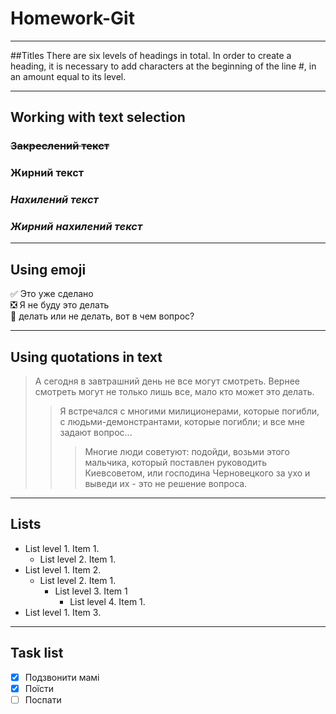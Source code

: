# Homework-Git
_____
##Titles
There are six levels of headings in total. In order to create a heading, it is necessary to add characters at the beginning of the line #, in an amount equal to its level.
_____
Working with text selection
--------------------------
### ~~Закреслений текст~~
### **Жирний текст**
### *Нахилений текст*
### ___Жирний нахилений текст___
_____
Using emoji
-----------
:white_check_mark: Это уже сделано    
:negative_squared_cross_mark: Я не буду это делать    
:black_square_button: делать или не делать, вот в чем вопрос?  
_____
Using quotations in text
------------------------
>А сегодня в завтрашний день не все могут смотреть. Вернее смотреть могут не только лишь все, мало кто может это делать.
> >Я встречался с многими милиционерами, которые погибли, с людьми-демонстрантами, которые погибли; и все мне задают вопрос…
> > >Многие люди советуют: подойди, возьми этого мальчика, который поставлен руководить Киевсоветом, или господина Черновецкого за ухо и выведи их - это не решение вопроса.
_____

Lists
----------
- List level 1. Item 1.
    - List level 2. Item 1.
- List level 1. Item 2.
    - List level 2. Item 1.
        - List level 3. Item 1
           - List level 4. Item 1.
- List level 1. Item 3.
_____
Task list
---------
- [x] Подзвонити мамі
- [X] Поїсти
- [ ] Поспати
